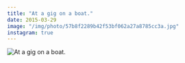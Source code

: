 ```yaml
---
title: "At a gig on a boat."
date: 2015-03-29
image: "/img/photo/57b8f2289b42f53bf062a27a8785cc3a.jpg"
instagram: true
---
```


![At a gig on a boat.](/img/photo/57b8f2289b42f53bf062a27a8785cc3a.jpg)
